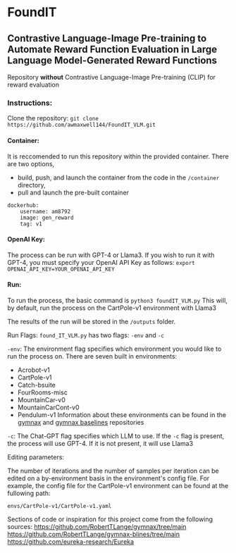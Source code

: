 # FoundIT
## Contrastive Language-Image Pre-training to Automate Reward Function Evaluation in Large Language Model-Generated Reward Functions
Repository **without** Contrastive Language-Image Pre-training (CLIP) for reward evaluation

### Instructions:
Clone the repository:
``` git clone https://github.com/awmaxwell144/FoundIT_VLM.git ```

#### Container:
It is reccomended to run this repository within the provided container.
There are two options,
- build, push, and launch the container from the code in the `/container` directory, 
- pull and launch the pre-built container 
```
dockerhub:
    username: am8792
    image: gen_reward
    tag: v1 
```

#### OpenAI Key:
The process can be run with GPT-4 or Llama3.
If you wish to run it with GPT-4, you must specify your OpenAI API Key as follows:
```export OPENAI_API_KEY=YOUR_OPENAI_API_KEY```

#### Run:
To run the process, the basic command is
```python3 foundIT_VLM.py```
This will, by default, run the process on the CartPole-v1 environment with Llama3

The results of the run will be stored in the `/outputs` folder.

Run Flags:
`found_IT_VLM.py` has two flags: `-env` and `-c`

`-env`:
The environment flag specifies which environment you would like to run the process on. 
There are seven built in environments: 
- Acrobot-v1
- CartPole-v1
- Catch-bsuite
- FourRooms-misc
- MountainCar-v0
- MountainCarCont-v0
- Pendulum-v1
Information about these environments can be found in the [gymnax](https://github.com/RobertTLange/gymnax/tree/main) and [gymnax baselines](https://github.com/RobertTLange/gymnax-blines/tree/main) repositories

`-c`:
The Chat-GPT flag specifies which LLM to use. If the `-c` flag is present, the process will use GPT-4. If it is not present, it will use Llama3


Editing parameters:

The number of iterations and the number of samples per iteration can be edited on a by-environment basis in the environment's config file.
For example, the config file for the CartPole-v1 environment can be found at the fullowing path: 
```
envs/CartPole-v1/CartPole-v1.yaml
```

Sections of code or inspiration for this project come from the following sources:
https://github.com/RobertTLange/gymnax/tree/main
https://github.com/RobertTLange/gymnax-blines/tree/main
https://github.com/eureka-research/Eureka